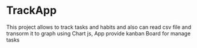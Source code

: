 # TrackApp
This project allows to track tasks and habits and also can read csv file and transorm it to graph using Chart js, App provide kanban Board for manage tasks 
